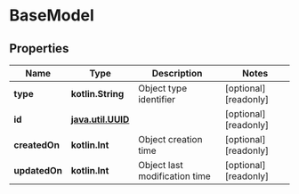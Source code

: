 
# BaseModel

## Properties
Name | Type | Description | Notes
------------ | ------------- | ------------- | -------------
**type** | **kotlin.String** | Object type identifier |  [optional] [readonly]
**id** | [**java.util.UUID**](java.util.UUID.md) |  |  [optional] [readonly]
**createdOn** | **kotlin.Int** | Object creation time |  [optional] [readonly]
**updatedOn** | **kotlin.Int** | Object last modification time |  [optional] [readonly]




